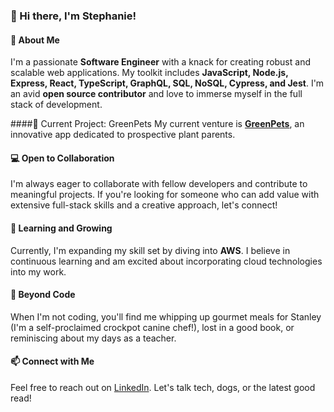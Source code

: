 ### 👋 Hi there, I'm Stephanie!

#### 🚀 About Me
I'm a passionate **Software Engineer** with a knack for creating robust and scalable web applications. My toolkit includes **JavaScript, Node.js, Express, React, TypeScript, GraphQL, SQL, NoSQL, Cypress, and Jest**. I'm an avid **open source contributor** and love to immerse myself in the full stack of development.

####🌷 Current Project: GreenPets
My current venture is **[GreenPets](https://github.com/Los-Terremotos/GreenPets)**, an innovative app dedicated to prospective plant parents. 

#### 💻 Open to Collaboration
I'm always eager to collaborate with fellow developers and contribute to meaningful projects. If you're looking for someone who can add value with extensive full-stack skills and a creative approach, let's connect!

#### 🌱 Learning and Growing
Currently, I'm expanding my skill set by diving into **AWS**. I believe in continuous learning and am excited about incorporating cloud technologies into my work.

#### 📖 Beyond Code
When I'm not coding, you'll find me whipping up gourmet meals for Stanley (I'm a self-proclaimed crockpot canine chef!), lost in a good book, or reminiscing about my days as a teacher.

#### 📫 Connect with Me
Feel free to reach out on [LinkedIn](https://www.linkedin.com/in/stephanie-t-serrano/). Let's talk tech, dogs, or the latest good read!

